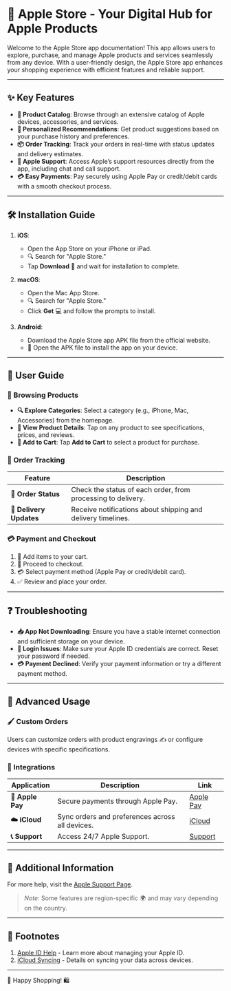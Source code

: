 # 🍏 Apple Store - Your Digital Hub for Apple Products

Welcome to the Apple Store app documentation! This app allows users to explore, purchase, and manage Apple products and services seamlessly from any device. With a user-friendly design, the Apple Store app enhances your shopping experience with efficient features and reliable support.

---

## ✨ Key Features
- **📱 Product Catalog**: Browse through an extensive catalog of Apple devices, accessories, and services.
- **🎯 Personalized Recommendations**: Get product suggestions based on your purchase history and preferences.
- **📦 Order Tracking**: Track your orders in real-time with status updates and delivery estimates.
- **💬 Apple Support**: Access Apple’s support resources directly from the app, including chat and call support.
- **💳 Easy Payments**: Pay securely using Apple Pay or credit/debit cards with a smooth checkout process.

---

## 🛠️ Installation Guide
1. **iOS**:
   - Open the App Store on your iPhone or iPad.
   - 🔍 Search for "Apple Store."
   - Tap **Download** 📲 and wait for installation to complete.

2. **macOS**:
   - Open the Mac App Store.
   - 🔍 Search for "Apple Store."
   - Click **Get** 💻 and follow the prompts to install.

3. **Android**:
   - Download the Apple Store app APK file from the official website.
   - 📂 Open the APK file to install the app on your device.

---

## 📖 User Guide

### 🛒 Browsing Products
- **🔍 Explore Categories**: Select a category (e.g., iPhone, Mac, Accessories) from the homepage.
- **📝 View Product Details**: Tap on any product to see specifications, prices, and reviews.
- **🛒 Add to Cart**: Tap **Add to Cart** to select a product for purchase.

### 🚚 Order Tracking
| Feature              | Description                                                |
|----------------------|------------------------------------------------------------|
| **📍 Order Status**     | Check the status of each order, from processing to delivery.|
| **📲 Delivery Updates** | Receive notifications about shipping and delivery timelines.|

### 💳 Payment and Checkout
1. 🛒 Add items to your cart.
2. 🏁 Proceed to checkout.
3. 💳 Select payment method (Apple Pay or credit/debit card).
4. ✅ Review and place your order.

---

## ❓ Troubleshooting

- **📥 App Not Downloading**: Ensure you have a stable internet connection and sufficient storage on your device.
- **🔑 Login Issues**: Make sure your Apple ID credentials are correct. Reset your password if needed.
- **💳 Payment Declined**: Verify your payment information or try a different payment method.

---

## 🚀 Advanced Usage

### 🖌️ Custom Orders
Users can customize orders with product engravings ✍️ or configure devices with specific specifications.

### 🔗 Integrations
| Application         | Description                                        | Link                                |
|---------------------|----------------------------------------------------|-------------------------------------|
| **💸 Apple Pay**       | Secure payments through Apple Pay.                 | [Apple Pay](https://www.apple.com/apple-pay/) |
| **☁️ iCloud**          | Sync orders and preferences across all devices.    | [iCloud](https://www.icloud.com/)   |
| **📞 Support**         | Access 24/7 Apple Support.                         | [Support](https://support.apple.com/) |

---

## 📎 Additional Information

For more help, visit the [Apple Support Page](https://support.apple.com/).

> *Note*: Some features are region-specific 🌍 and may vary depending on the country.

---

## 📜 Footnotes
1. [Apple ID Help](https://support.apple.com/en-us/HT201354) - Learn more about managing your Apple ID.
2. [iCloud Syncing](https://support.apple.com/en-us/HT208682) - Details on syncing your data across devices.

---

📱 Happy Shopping! 🛍️
